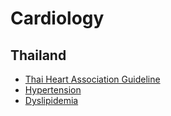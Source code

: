 # Cardiology

## Thailand
* [Thai Heart Association Guideline](http://www.thaiheart.org/%E0%B8%9A%E0%B8%97%E0%B8%84%E0%B8%A7%E0%B8%B2%E0%B8%A1%E0%B8%AA%E0%B8%B2%E0%B8%A3%E0%B8%B0%E0%B8%97%E0%B8%B5%E0%B9%88%E0%B8%99%E0%B9%88%E0%B8%B2%E0%B8%AA%E0%B8%99%E0%B9%83%E0%B8%88/guideline.html)
* [Hypertension](https://www.thaihypertension.org/guideline.html)
* [Dyslipidemia](https://www.thaidietetics.org/?p=10090)